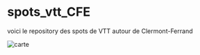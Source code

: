 # spots_vtt_CFE

voici le repository des spots de VTT autour de Clermont-Ferrand

![carte](https://raw.githubusercontent.com/pnizet/spots_vtt_CFE/master/spots_CFE.png)
